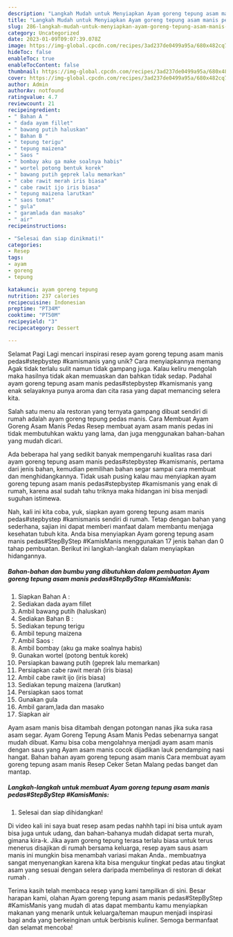 ```yaml
---
description: "Langkah Mudah untuk Menyiapkan Ayam goreng tepung asam manis pedas#StepByStep #KamisManis yang Enak, Lezat"
title: "Langkah Mudah untuk Menyiapkan Ayam goreng tepung asam manis pedas#StepByStep #KamisManis yang Enak, Lezat"
slug: 286-langkah-mudah-untuk-menyiapkan-ayam-goreng-tepung-asam-manis-pedasstepbystep-kamismanis-yang-enak-lezat
category: Uncategorized
date: 2023-01-09T09:07:39.078Z
image: https://img-global.cpcdn.com/recipes/3ad237de0499a95a/680x482cq70/ayam-goreng-tepung-asam-manis-pedasstepbystep-kamismanis-foto-resep-utama.jpg
hideToc: false
enableToc: true
enableTocContent: false
thumbnail: https://img-global.cpcdn.com/recipes/3ad237de0499a95a/680x482cq70/ayam-goreng-tepung-asam-manis-pedasstepbystep-kamismanis-foto-resep-utama.jpg
cover: https://img-global.cpcdn.com/recipes/3ad237de0499a95a/680x482cq70/ayam-goreng-tepung-asam-manis-pedasstepbystep-kamismanis-foto-resep-utama.jpg
author: Admin
authorAv: notfound
ratingvalue: 4.7
reviewcount: 21
recipeingredient:
- " Bahan A "
- " dada ayam fillet"
- " bawang putih haluskan"
- " Bahan B "
- " tepung terigu"
- " tepung maizena"
- " Saos "
- " bombay aku ga make soalnya habis"
- " wortel potong bentuk korek"
- " bawang putih geprek lalu memarkan"
- " cabe rawit merah iris biasa"
- " cabe rawit ijo iris biasa"
- " tepung maizena larutkan"
- " saos tomat"
- " gula"
- " garamlada dan masako"
- " air"
recipeinstructions:

- "Selesai dan siap dinikmati!"
categories:
- Resep
tags:
- ayam
- goreng
- tepung

katakunci: ayam goreng tepung 
nutrition: 237 calories
recipecuisine: Indonesian
preptime: "PT34M"
cooktime: "PT50M"
recipeyield: "3"
recipecategory: Dessert

---
```



Selamat Pagi Lagi mencari inspirasi resep ayam goreng tepung asam manis pedas#stepbystep #kamismanis yang unik? Cara menyiapkannya memang Agak tidak terlalu sulit namun tidak gampang juga. Kalau keliru mengolah maka hasilnya tidak akan memuaskan dan bahkan tidak sedap. Padahal ayam goreng tepung asam manis pedas#stepbystep #kamismanis yang enak selayaknya punya aroma dan cita rasa yang dapat memancing selera kita.


Salah satu menu ala restoran yang ternyata gampang dibuat sendiri di rumah adalah ayam goreng tepung pedas manis. Cara Membuat Ayam Goreng Asam Manis Pedas Resep membuat ayam asam manis pedas ini tidak membutuhkan waktu yang lama, dan juga menggunakan bahan-bahan yang mudah dicari.

Ada beberapa hal yang sedikit banyak mempengaruhi kualitas rasa dari ayam goreng tepung asam manis pedas#stepbystep #kamismanis, pertama dari jenis bahan, kemudian pemilihan bahan segar sampai cara membuat dan menghidangkannya. Tidak usah pusing kalau mau menyiapkan ayam goreng tepung asam manis pedas#stepbystep #kamismanis yang enak di rumah, karena asal sudah tahu triknya maka hidangan ini bisa menjadi suguhan istimewa.


Nah, kali ini kita coba, yuk, siapkan ayam goreng tepung asam manis pedas#stepbystep #kamismanis sendiri di rumah. Tetap dengan bahan yang sederhana, sajian ini dapat memberi manfaat dalam membantu menjaga kesehatan tubuh kita. Anda bisa menyiapkan Ayam goreng tepung asam manis pedas#StepByStep #KamisManis menggunakan 17 jenis bahan dan 0 tahap pembuatan. Berikut ini langkah-langkah dalam menyiapkan hidangannya.

<!--inarticleads1-->

##### Bahan-bahan dan bumbu yang dibutuhkan dalam pembuatan Ayam goreng tepung asam manis pedas#StepByStep #KamisManis:

1. Siapkan  Bahan A :
1. Sediakan  dada ayam fillet
1. Ambil  bawang putih (haluskan)
1. Sediakan  Bahan B :
1. Sediakan  tepung terigu
1. Ambil  tepung maizena
1. Ambil  Saos :
1. Ambil  bombay (aku ga make soalnya habis)
1. Gunakan  wortel (potong bentuk korek)
1. Persiapkan  bawang putih (geprek lalu memarkan)
1. Persiapkan  cabe rawit merah (iris biasa)
1. Ambil  cabe rawit ijo (iris biasa)
1. Sediakan  tepung maizena (larutkan)
1. Persiapkan  saos tomat
1. Gunakan  gula
1. Ambil  garam,lada dan masako
1. Siapkan  air


Ayam asam manis bisa ditambah dengan potongan nanas jika suka rasa asam segar. Ayam Goreng Tepung Asam Manis Pedas sebenarnya sangat mudah dibuat. Kamu bisa coba mengolahnya menjadi ayam asam manis dengan saus yang Ayam asam manis cocok dijadikan lauk pendamping nasi hangat. Bahan bahan ayam goreng tepung asam manis Cara membuat ayam goreng tepung asam manis Resep Ceker Setan Malang pedas banget dan mantap. 

<!--inarticleads2-->

##### Langkah-langkah untuk membuat Ayam goreng tepung asam manis pedas#StepByStep #KamisManis:


1. Selesai dan siap dihidangkan!

Di video kali ini saya buat resep asam pedas nahhh tapi ini bisa untuk ayam bisa juga untuk udang, dan bahan-bahanya mudah didapat serta murah, gimana kira-k. Jika ayam goreng tepung terasa terlalu biasa untuk terus menerus disajikan di rumah bersama keluarga, resep ayam saus asam manis ini mungkin bisa menambah variasi makan Anda.. membuatnya sangat menyenangkan karena kita bisa mengukur tingkat pedas atau tingkat asam yang sesuai dengan selera daripada membelinya di restoran di dekat rumah . 

Terima kasih telah membaca resep yang kami tampilkan di sini. Besar harapan kami, olahan Ayam goreng tepung asam manis pedas#StepByStep #KamisManis yang mudah di atas dapat membantu kamu menyiapkan makanan yang menarik untuk keluarga/teman maupun menjadi inspirasi bagi anda yang berkeinginan untuk berbisnis kuliner. Semoga bermanfaat dan selamat mencoba!
